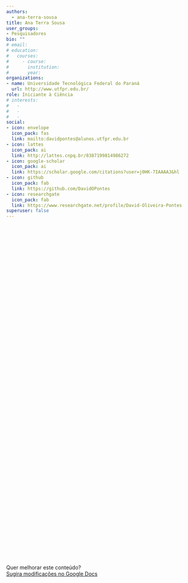 ```yaml
---
authors:
  - ana-terra-sousa
title: Ana Terra Sousa
user_groups:
- Pesquisadores
bio: ""
# email: 
# education:
#   courses:
#     - course: 
#       institution: 
#       year: 
organizations:
- name: Universidade Tecnológica Federal do Paraná
  url: http://www.utfpr.edu.br/
role: Iniciante à Ciência
# interests:
#   - 
#   - 
#   - 
social:
- icon: envelope
  icon_pack: fas
  link: mailto:davidpontes@alunos.utfpr.edu.br
- icon: lattes
  icon_pack: ai
  link: http://lattes.cnpq.br/8387199814986272
- icon: google-scholar
  icon_pack: ai
  link: https://scholar.google.com/citations?user=j0HK-7IAAAAJ&hl
- icon: github
  icon_pack: fab
  link: https://github.com/DavidOPontes
- icon: researchgate
  icon_pack: fab
  link: https://www.researchgate.net/profile/David-Oliveira-Pontes
superuser: false
---
```


<!-- HTML -->
<iframe frameborder="0" style="width: 100%; height: 900px" src=""></iframe>

<!-- HTML e Markdown -->
Quer melhorar este conteúdo?<br>
[<i class="fa fa-edit" aria-hidden="true"></i> Sugira modificações no Google Docs][edit]

[edit]: https://docs.google.com/document/d/1EhGgyrgeTVTteyHE5Bg49MgBvkTKOJWcGr2rPcOUF98/edit?usp=sharing
